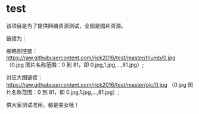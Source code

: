 # test 

该项目是为了提供网络资源测试，全部是图片资源。

链接为：

缩略图链接：https://raw.githubusercontent.com/rick2016/test/master/thumb/0.jpg
（0.jpg 图片名称范围：0 到 81，即 0.jpg,1.jpg,...,81.jpg）;


对应大图链接：https://raw.githubusercontent.com/rick2016/test/master/pic/0.jpg
（0.jpg 图片名称范围：0 到 81，即 0.jpg,1.jpg,...,81.jpg）;


供大家测试准用，都是美女哦！
